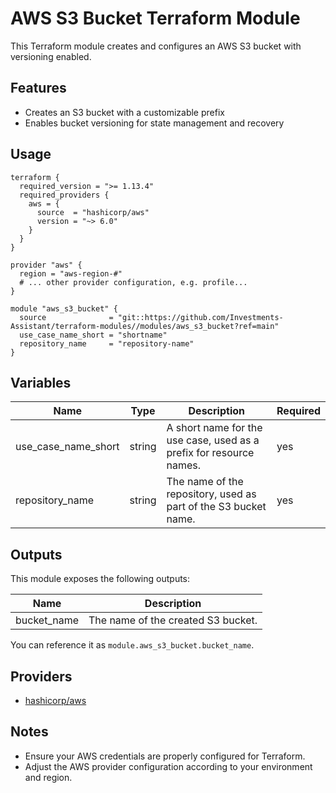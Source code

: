 # AWS S3 Bucket Terraform Module

This Terraform module creates and configures an AWS S3 bucket with versioning enabled.

## Features

- Creates an S3 bucket with a customizable prefix
- Enables bucket versioning for state management and recovery

## Usage

```hcl
terraform {
  required_version = ">= 1.13.4"
  required_providers {
    aws = {
      source  = "hashicorp/aws"
      version = "~> 6.0"
    }
  }
}

provider "aws" {
  region = "aws-region-#"
  # ... other provider configuration, e.g. profile...
}

module "aws_s3_bucket" {
  source              = "git::https://github.com/Investments-Assistant/terraform-modules//modules/aws_s3_bucket?ref=main"
  use_case_name_short = "shortname"
  repository_name     = "repository-name"
}
```

## Variables

| Name                 | Type    | Description                                                          | Required |
|----------------------|---------|----------------------------------------------------------------------|----------|
| use_case_name_short  | string  | A short name for the use case, used as a prefix for resource names.  | yes      |
| repository_name      | string  | The name of the repository, used as part of the S3 bucket name.      | yes      |

## Outputs

This module exposes the following outputs:

| Name         | Description                         |
|--------------|-------------------------------------|
| bucket_name  | The name of the created S3 bucket.  |

You can reference it as `module.aws_s3_bucket.bucket_name`.

## Providers

- [hashicorp/aws](https://registry.terraform.io/providers/hashicorp/aws/latest)

## Notes

- Ensure your AWS credentials are properly configured for Terraform.
- Adjust the AWS provider configuration according to your environment and region.
